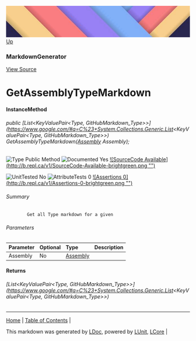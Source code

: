 ![](../Content/LDoc-banner-small.png "")
[Up](MarkdownGenerator.md)
### MarkdownGenerator
[View Source](../Markdown/MarkdownGenerator.cs)
# GetAssemblyTypeMarkdown
#### InstanceMethod
###### public [List&lt;KeyValuePair&lt;Type, GitHubMarkdown_Type&gt;&gt;](https://www.google.com/#q=C%23+System.Collections.Generic.List<KeyValuePair<Type, GitHubMarkdown_Type>>) GetAssemblyTypeMarkdown([Assembly](https://www.google.com/#q=C%23+System.Reflection.Assembly) Assembly);

![Type Public Method](http://b.repl.ca/v1/Type-Public%20Method-lightgrey.png "") ![Documented Yes](http://b.repl.ca/v1/Documented-Yes-brightgreen.png "") [![SourceCode Available](http://b.repl.ca/v1/SourceCode-Available-brightgreen.png &quot;&quot;)](../Markdown/MarkdownGenerator.cs#L333)

![UnitTested No](http://b.repl.ca/v1/UnitTested-No-lightgrey.png "") ![AttributeTests 0](http://b.repl.ca/v1/AttributeTests-0-lightgrey.png "") [![Assertions 0](http://b.repl.ca/v1/Assertions-0-brightgreen.png &quot;&quot;)](../Markdown/MarkdownGenerator.cs)
###### Summary

            Get all Type markdown for a given 
###### Parameters

Parameter | Optional | Type | Description
:---  | :---  | :---  | :--- 
Assembly | No | [Assembly](https://www.google.com/#q=C%23+System.Reflection.Assembly) | 

#### Returns
###### [List&lt;KeyValuePair&lt;Type, GitHubMarkdown_Type&gt;&gt;](https://www.google.com/#q=C%23+System.Collections.Generic.List<KeyValuePair<Type, GitHubMarkdown_Type>>)
---

[Home](../../README.md) | [Table of Contents](../../TableOfContents.md) | 


This markdown was generated by [LDoc](https://github.com/CodeSingularity/LDoc), powered by [LUnit](https://github.com/CodeSingularity/LUnit), [LCore](https://github.com/CodeSingularity/LCore) | 

